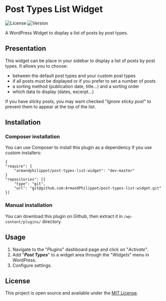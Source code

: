 # Post Types List Widget

![License](https://img.shields.io/github/license/ArmandPhilippot/post-types-list-widget?color=blue&colorA=4c4f56&label=License&style=flat-square) ![Version](https://img.shields.io/github/package-json/v/ArmandPhilippot/post-types-list-widget?color=blue&colorA=4c4f56&label=Version&style=flat-square)

A WordPress Widget to display a list of posts by post types.

## Presentation

This widget can be place in your sidebar to display a list of posts by post types. It allows you to choose:

-   between the default post types and your custom post types
-   if all posts must be displayed or if you prefer to set a number of posts
-   a sorting method (publication date, title...) and a sorting order
-   which data to display (dates, excerpt...)

If you have sticky posts, you may want checked "_Ignore sticky post_" to prevent them to appear at the top of the list.

## Installation

### Composer installation

You can use Composer to install this plugin as a dependency if you use custom installers:

```
{
"require": {
    "armandphilippot/post-types-list-widget": "dev-master"
}
"repositories": [{
    "type": "git",
    "url": "git@github.com:ArmandPhilippot/post-types-list-widget.git"
}]
```

### Manual installation

You can download this plugin on Github, then extract it in `/wp-content/plugins/` directory.

## Usage

1. Navigate to the "_Plugins_" dashboard page and click on "_Activate_".
2. Add "_**Post Types**_" to a widget area through the "_Widgets_" menu in WordPress.
3. Configure settings.

## License

This project is open source and available under the [MIT License](https://github.com/ArmandPhilippot/post-types-list-widget/blob/master/LICENSE).
